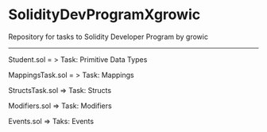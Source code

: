 # SolidityDevProgramXgrowic

Repository for tasks to Solidity Developer Program by growic
__________________________________________________________________

Student.sol = > Task: Primitive Data Types

MappingsTask.sol = > Task: Mappings

StructsTask.sol => Task: Structs

Modifiers.sol => Task: Modifiers

Events.sol => Taks: Events


